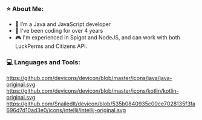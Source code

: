 ### ⭐ About Me:

- 🔭 I’m a Java and JavaScript developer
- 💼 I've been coding for over 4 years
- 🎮 I'm experienced in Spigot and NodeJS, and can work with both LuckPerms and Citizens API.


### 💻 Languages and Tools:
https://github.com/devicons/devicon/blob/master/icons/java/java-original.svg https://github.com/devicons/devicon/blob/master/icons/kotlin/kotlin-original.svg https://github.com/Snailedlt/devicon/blob/535b0840935c00ce7028135f3fa696d7d10ad3e0/icons/intellij/intellij-original.svg
